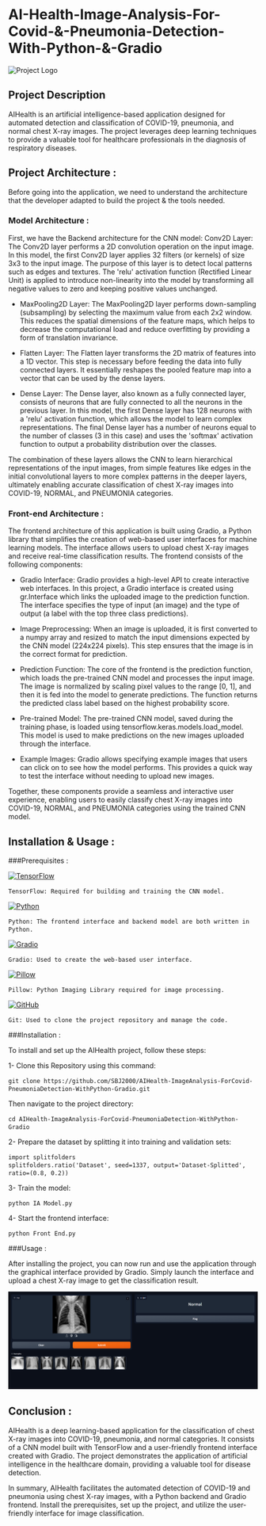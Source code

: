 # AI-Health-Image-Analysis-For-Covid-&-Pneumonia-Detection-With-Python-&-Gradio
![Project Logo](https://github.com/SBJ2000/AIHealth-ImageAnalysis-ForCovid-PneumoniaDetection-WithPython-Gradio/blob/main/Images/Logo.jpg)
## Project Description
AIHealth is an artificial intelligence-based application designed for automated detection and classification of COVID-19, pneumonia, and normal chest X-ray images. The project leverages deep learning techniques to provide a valuable tool for healthcare professionals in the diagnosis of respiratory diseases.
## Project Architecture :
Before going into the application, we need to understand the architecture that the developer adapted to build the project & the tools needed.

### Model Architecture :
First, we have the Backend architecture for the CNN model:
Conv2D Layer: The Conv2D layer performs a 2D convolution operation on the input image. In this model, the first Conv2D layer applies 32 filters (or kernels) of size 3x3 to the input image. The purpose of this layer is to detect local patterns such as edges and textures. The 'relu' activation function (Rectified Linear Unit) is applied to introduce non-linearity into the model by transforming all negative values to zero and keeping positive values unchanged.

* MaxPooling2D Layer: The MaxPooling2D layer performs down-sampling (subsampling) by selecting the maximum value from each 2x2 window. This reduces the spatial dimensions of the feature maps, which helps to decrease the computational load and reduce overfitting by providing a form of translation invariance.

* Flatten Layer: The Flatten layer transforms the 2D matrix of features into a 1D vector. This step is necessary before feeding the data into fully connected layers. It essentially reshapes the pooled feature map into a vector that can be used by the dense layers.

* Dense Layer: The Dense layer, also known as a fully connected layer, consists of neurons that are fully connected to all the neurons in the previous layer. In this model, the first Dense layer has 128 neurons with a 'relu' activation function, which allows the model to learn complex representations. The final Dense layer has a number of neurons equal to the number of classes (3 in this case) and uses the 'softmax' activation function to output a probability distribution over the classes.

The combination of these layers allows the CNN to learn hierarchical representations of the input images, from simple features like edges in the initial convolutional layers to more complex patterns in the deeper layers, ultimately enabling accurate classification of chest X-ray images into COVID-19, NORMAL, and PNEUMONIA categories.

### Front-end Architecture :
The frontend architecture of this application is built using Gradio, a Python library that simplifies the creation of web-based user interfaces for machine learning models. The interface allows users to upload chest X-ray images and receive real-time classification results. The frontend consists of the following components:

* Gradio Interface: Gradio provides a high-level API to create interactive web interfaces. In this project, a Gradio interface is created using gr.Interface which links the uploaded image to the prediction function. The interface specifies the type of input (an image) and the type of output (a label with the top three class predictions).

* Image Preprocessing: When an image is uploaded, it is first converted to a numpy array and resized to match the input dimensions expected by the CNN model (224x224 pixels). This step ensures that the image is in the correct format for prediction.

* Prediction Function: The core of the frontend is the prediction function, which loads the pre-trained CNN model and processes the input image. The image is normalized by scaling pixel values to the range [0, 1], and then it is fed into the model to generate predictions. The function returns the predicted class label based on the highest probability score.

* Pre-trained Model: The pre-trained CNN model, saved during the training phase, is loaded using tensorflow.keras.models.load_model. This model is used to make predictions on the new images uploaded through the interface.

* Example Images: Gradio allows specifying example images that users can click on to see how the model performs. This provides a quick way to test the interface without needing to upload new images.

Together, these components provide a seamless and interactive user experience, enabling users to easily classify chest X-ray images into COVID-19, NORMAL, and PNEUMONIA categories using the trained CNN model.

## Installation & Usage :
###Prerequisites :

[![TensorFlow](https://img.shields.io/badge/TensorFlow-2.4.1-orange)](https://www.tensorflow.org/)
    
    TensorFlow: Required for building and training the CNN model.

[![Python](https://img.shields.io/badge/Python-3.8.5-blue)](https://www.python.org/)

    Python: The frontend interface and backend model are both written in Python.

[![Gradio](https://img.shields.io/badge/Gradio-2.3.1-green)](https://gradio.app/)

    Gradio: Used to create the web-based user interface.

[![Pillow](https://img.shields.io/badge/Pillow-8.0.1-yellow)](https://pillow.readthedocs.io/en/stable/)

    Pillow: Python Imaging Library required for image processing.

[![GitHub](https://img.shields.io/badge/GitHub-Repo-blue?logo=github)](https://github.com/SBJ2000/AIHealth-ImageAnalysis-ForCovid-PneumoniaDetection-WithPython-Gradio)
    
    Git: Used to clone the project repository and manage the code.

###Installation :

To install and set up the AIHealth project, follow these steps:

1- Clone this Repository using this command:

    git clone https://github.com/SBJ2000/AIHealth-ImageAnalysis-ForCovid-PneumoniaDetection-WithPython-Gradio.git

Then navigate to the project directory:

    cd AIHealth-ImageAnalysis-ForCovid-PneumoniaDetection-WithPython-Gradio

2- Prepare the dataset by splitting it into training and validation sets:

    import splitfolders
    splitfolders.ratio('Dataset', seed=1337, output='Dataset-Splitted', ratio=(0.8, 0.2))

3- Train the model:

    python IA Model.py

4- Start the frontend interface:

    python Front End.py

###Usage :

After installing the project, you can now run and use the application through the graphical interface provided by Gradio. Simply launch the interface and upload a chest X-ray image to get the classification result.

![Example of usage](https://github.com/SBJ2000/AIHealth-ImageAnalysis-ForCovid-PneumoniaDetection-WithPython-Gradio/blob/main/Images/ExampleOfUsage.png)

## Conclusion :

AIHealth is a deep learning-based application for the classification of chest X-ray images into COVID-19, pneumonia, and normal categories. It consists of a CNN model built with TensorFlow and a user-friendly frontend interface created with Gradio. The project demonstrates the application of artificial intelligence in the healthcare domain, providing a valuable tool for disease detection.

In summary, AIHealth facilitates the automated detection of COVID-19 and pneumonia using chest X-ray images, with a Python backend and Gradio frontend. Install the prerequisites, set up the project, and utilize the user-friendly interface for image classification.
